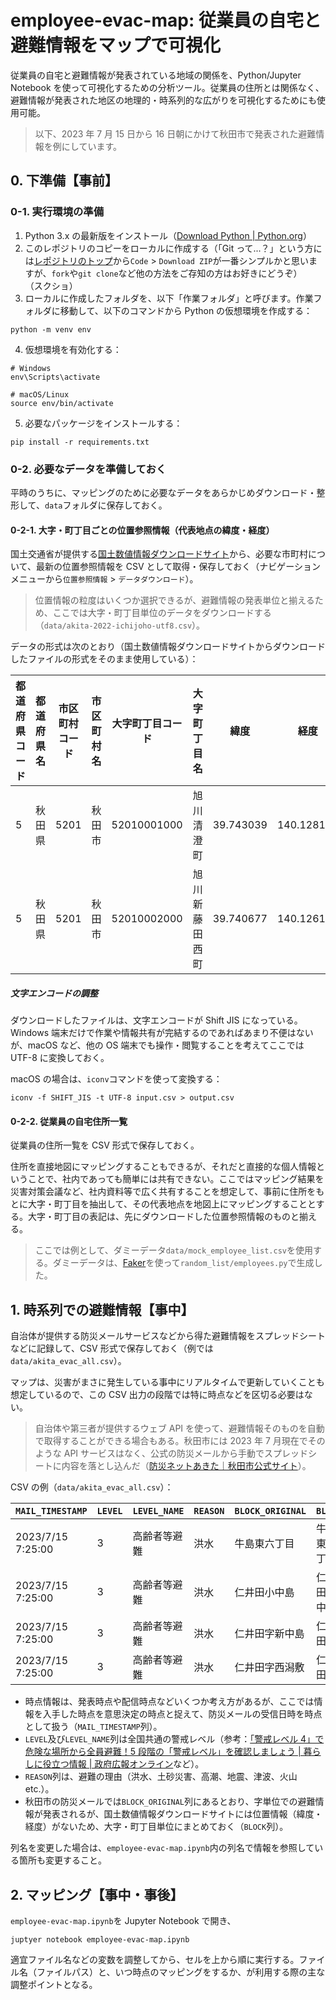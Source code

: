# employee-evac-map: 従業員の自宅と避難情報をマップで可視化

従業員の自宅と避難情報が発表されている地域の関係を、Python/Jupyter Notebook を使って可視化するための分析ツール。従業員の住所とは関係なく、避難情報が発表された地区の地理的・時系列的な広がりを可視化するためにも使用可能。

> 以下、2023 年 7 月 15 日から 16 日朝にかけて秋田市で発表された避難情報を例にしています。

## 0. 下準備【事前】

### 0-1. 実行環境の準備

1. Python 3.x の最新版をインストール（[Download Python | Python.org](https://www.python.org/downloads/)）
2. このレポジトリのコピーをローカルに作成する（「Git って...？」という方には[レポジトリのトップ](https://github.com/ttsukagoshi/employee-evac-map)から`Code` > `Download ZIP`が一番シンプルかと思いますが、`fork`や`git clone`など他の方法をご存知の方はお好きにどうぞ）  
   （スクショ）
3. ローカルに作成したフォルダを、以下「作業フォルダ」と呼びます。作業フォルダに移動して、以下のコマンドから Python の仮想環境を作成する：

```
python -m venv env
```

4. 仮想環境を有効化する：

```
# Windows
env\Scripts\activate

# macOS/Linux
source env/bin/activate
```

5. 必要なパッケージをインストールする：

```
pip install -r requirements.txt
```

### 0-2. 必要なデータを準備しておく

平時のうちに、マッピングのために必要なデータをあらかじめダウンロード・整形して、`data`フォルダに保存しておく。

#### 0-2-1. 大字・町丁目ごとの位置参照情報（代表地点の緯度・経度）

国土交通省が提供する[国土数値情報ダウンロードサイト](https://nlftp.mlit.go.jp/cgi-bin/isj/dls/_choose_method.cgi)から、必要な市町村について、最新の位置参照情報を CSV として取得・保存しておく（ナビゲーションメニューから`位置参照情報` > `データダウンロード`）。

> 位置情報の粒度はいくつか選択できるが、避難情報の発表単位と揃えるため、ここでは大字・町丁目単位のデータをダウンロードする（`data/akita-2022-ichijoho-utf8.csv`）。

データの形式は次のとおり（国土数値情報ダウンロードサイトからダウンロードしたファイルの形式をそのまま使用している）：

| 都道府県コード | 都道府県名 | 市区町村コード | 市区町村名 | 大字町丁目コード | 大字町丁目名   | 緯度      | 経度       | 原典資料コード | 大字・字・丁目区分コード |
| -------------- | ---------- | -------------- | ---------- | ---------------- | -------------- | --------- | ---------- | -------------- | ------------------------ |
| 5              | 秋田県     | 5201           | 秋田市     | 52010001000      | 旭川清澄町     | 39.743039 | 140.128123 | 0              | 1                        |
| 5              | 秋田県     | 5201           | 秋田市     | 52010002000      | 旭川新藤田西町 | 39.740677 | 140.12612  | 0              | 1                        |

##### 文字エンコードの調整

ダウンロードしたファイルは、文字エンコードが Shift JIS になっている。Windows 端末だけで作業や情報共有が完結するのであればあまり不便はないが、macOS など、他の OS 端末でも操作・閲覧することを考えてここでは UTF-8 に変換しておく。

macOS の場合は、`iconv`コマンドを使って変換する：

```
iconv -f SHIFT_JIS -t UTF-8 input.csv > output.csv
```

#### 0-2-2. 従業員の自宅住所一覧

従業員の住所一覧を CSV 形式で保存しておく。

住所を直接地図にマッピングすることもできるが、それだと直接的な個人情報ということで、社内であっても簡単には共有できない。ここではマッピング結果を災害対策会議など、社内資料等で広く共有することを想定して、事前に住所をもとに大字・町丁目を抽出して、その代表地点を地図上にマッピングすることとする。大字・町丁目の表記は、先にダウンロードした位置参照情報のものと揃える。

> ここでは例として、ダミーデータ`data/mock_employee_list.csv`を使用する。ダミーデータは、[Faker](https://faker.readthedocs.io/en/master/)を使って`random_list/employees.py`で生成した。

## 1. 時系列での避難情報【事中】

自治体が提供する防災メールサービスなどから得た避難情報をスプレッドシートなどに記録して、CSV 形式で保存しておく（例では`data/akita_evac_all.csv`）。

マップは、災害がまさに発生している事中にリアルタイムで更新していくことも想定しているので、この CSV 出力の段階では特に時点などを区切る必要はない。

> 自治体や第三者が提供するウェブ API を使って、避難情報そのものを自動で取得することができる場合もある。秋田市には 2023 年 7 月現在でそのような API サービスはなく、公式の防災メールから手動でスプレッドシートに内容を落とし込んだ（[防災ネットあきた｜秋田市公式サイト](https://www.city.akita.lg.jp/bosai-kinkyu/1009827.html)）。

CSV の例（`data/akita_evac_all.csv`）：

| `MAIL_TIMESTAMP`  | `LEVEL` | `LEVEL_NAME` | `REASON` | `BLOCK_ORIGINAL` | `BLOCK`      |
| ----------------- | ------- | ------------ | -------- | ---------------- | ------------ |
| 2023/7/15 7:25:00 | 3       | 高齢者等避難 | 洪水     | 牛島東六丁目     | 牛島東六丁目 |
| 2023/7/15 7:25:00 | 3       | 高齢者等避難 | 洪水     | 仁井田小中島     | 仁井田小中島 |
| 2023/7/15 7:25:00 | 3       | 高齢者等避難 | 洪水     | 仁井田字新中島   | 仁井田       |
| 2023/7/15 7:25:00 | 3       | 高齢者等避難 | 洪水     | 仁井田字西潟敷   | 仁井田       |

- 時点情報は、発表時点や配信時点などいくつか考え方があるが、ここでは情報を入手した時点を意思決定の時点と捉えて、防災メールの受信日時を時点として扱う（`MAIL_TIMESTAMP`列）。
- `LEVEL`及び`LEVEL_NAME`列は全国共通の警戒レベル（参考：[「警戒レベル 4」で危険な場所から全員避難！5 段階の「警戒レベル」を確認しましょう | 暮らしに役立つ情報 | 政府広報オンライン](https://www.gov-online.go.jp/useful/article/201906/2.html)など）。
- `REASON`列は、避難の理由（洪水、土砂災害、高潮、地震、津波、火山 etc.）。
- 秋田市の防災メールでは`BLOCK_ORIGINAL`列にあるとおり、字単位での避難情報が発表されるが、国土数値情報ダウンロードサイトには位置情報（緯度・経度）がないため、大字・町丁目単位にまとめておく（`BLOCK`列）。

列名を変更した場合は、`employee-evac-map.ipynb`内の列名で情報を参照している箇所も変更すること。

## 2. マッピング【事中・事後】

`employee-evac-map.ipynb`を Jupyter Notebook で開き、

```
juptyer notebook employee-evac-map.ipynb
```

適宜ファイル名などの変数を調整してから、セルを上から順に実行する。ファイル名（ファイルパス）と、いつ時点のマッピングをするか、が利用する際の主な調整ポイントとなる。
